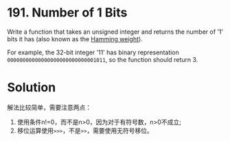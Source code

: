 # 191. Number of 1 Bits

Write a function that takes an unsigned integer and returns the number of ’1' bits it has (also known as the <a href ="https://en.wikipedia.org/wiki/Hamming_weight">Hamming weight</a>).

For example, the 32-bit integer ’11' has binary representation `00000000000000000000000000001011`, so the function should return 3.

# Solution

解法比较简单，需要注意两点：

1. 使用条件n!=0，而不是n>0，因为对于有符号数，n>0不成立;
2. 移位运算使用`>>>`，不是`>>`，需要使用无符号移位。